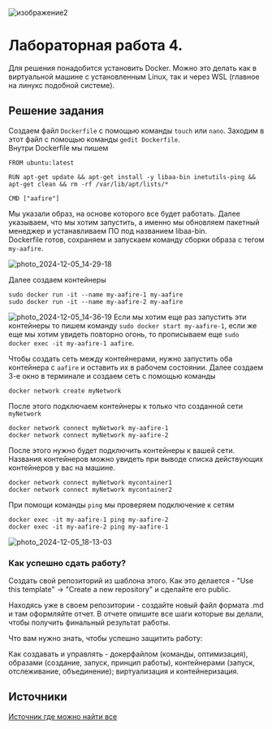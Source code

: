 ![изображение](https://github.com/user-attachments/assets/3135e4f8-7825-4064-9d99-1ecebe482720)2
# Лабораторная работа 4.

Для решения понадобится установить Docker. Можно это делать как в виртуальной машине с установленным Linux, так и через WSL (главное на линукс подобной системе).
## Решение задания
Создаем файл `Dockerfile` с помощью команды `touch` или `nano`. Заходим в этот файл с помощью команды `gedit Dockerfile`.  
Внутри Dockerfile мы пишем  
```
FROM ubuntu:latest  
  
RUN apt-get update && apt-get install -y libaa-bin inetutils-ping && apt-get clean && rm -rf /var/lib/apt/lists/*  
  
CMD ["aafire"]  
```
Мы указали образ, на основе которого все будет работать. Далее указываем, что мы хотим запустить, а именно мы обновляем пакетный менеджер и устанавливаем ПО под названием libaa-bin.  
Dockerfile готов, сохраняем и запускаем команду сборки образа с тегом `my-aafire`.  

![photo_2024-12-05_14-29-18](https://github.com/user-attachments/assets/aa588d0a-0834-4c1d-be2b-fae4e4b59205)

Далее создаем контейнеры  
```
sudo docker run -it --name my-aafire-1 my-aafire
sudo docker run -it --name my-aafire-2 my-aafire
```
![photo_2024-12-05_14-36-19](https://github.com/user-attachments/assets/c1004d81-6020-4a96-9b9e-2481560e727d)
Если мы хотим еще раз запустить эти контейнеры то пишем команду `sudo docker start my-aafire-1`, если же еще мы хотим увидеть повторно огонь, то прописываем еще `sudo docker exec -it my-aafire-1 aafire`.  

Чтобы создать сеть между контейнерами, нужно запустить оба контейнера с `aafire` и оставить их в рабочем состоянии. Далее создаем 3-е окно в терминале и создаем сеть с помощью команды  
```
docker network create myNetwork
```
После этого подключаем контейнеры к только что созданной сети `myNetwork`  
```
docker network connect myNetwork my-aafire-1
docker network connect myNetwork my-aafire-2
```
После этого нужно будет подключить контейнеры к вашей сети. Названия контейнеров можно увидеть при выводе списка действующих контейнеров у вас на машине.
```
docker network connect myNetwork mycontainer1
docker network connect myNetwork mycontainer2
```
При помощи команды `ping` мы проверяем подключение к сетям  
```
docker exec -it my-aafire-1 ping my-aafire-2
docker exec -it my-aafire-2 ping my-aafire-1
```
![photo_2024-12-05_18-13-03](https://github.com/user-attachments/assets/cfd1a1b5-5704-4dab-bc65-de92a6a2782b)

### Как успешно сдать работу?

Создать свой репозиторий из шаблона этого. Как это делается - "Use this template" -> "Create a new repository" и сделайте его public. 

Находясь уже в своем репозитории - создайте новый файл формата .md и там оформляйте отчет. В отчете опишите все шаги которые вы делали, чтобы получить финальный результат работы.

Что вам нужно знать, чтобы успешно защитить работу:

Как создавать и управлять - докерфайлом (команды, оптимизация), образами (создание, запуск, принцип работы), контейнерами (запуск, отслеживание, объединение); виртуализация и контейнеризация. 

## Источники

[Источник где можно найти все](https://google.com)
